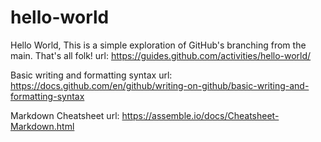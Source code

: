 # hello-world

Hello World, This is a simple exploration of GitHub's branching from the main. That's all folk!
url: https://guides.github.com/activities/hello-world/

Basic writing and formatting syntax
url: https://docs.github.com/en/github/writing-on-github/basic-writing-and-formatting-syntax

Markdown Cheatsheet
url: https://assemble.io/docs/Cheatsheet-Markdown.html
